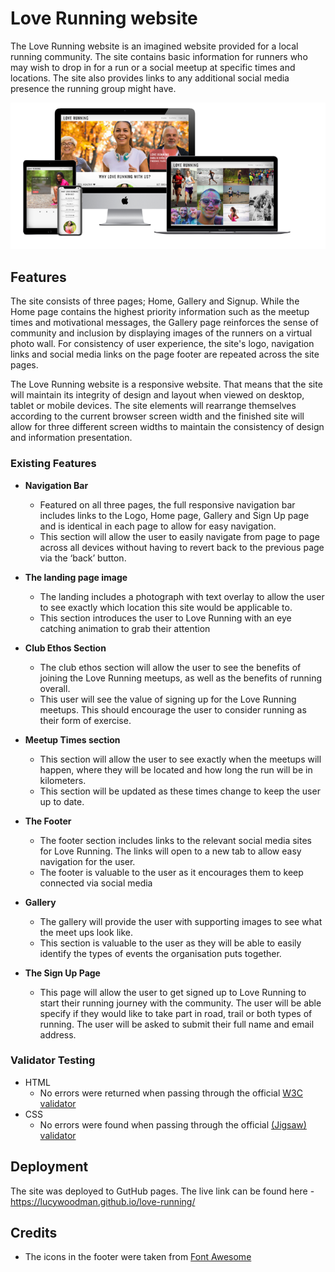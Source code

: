 # Love Running website

The Love Running website is an imagined website provided for a local running community. The site contains basic information for runners who may wish to drop in for a run or a social meetup at specific times and locations. The site also provides links to any additional social media presence the running group might have.

![Responsive Mockup](https://github.com/lucywoodman/love-running/blob/master/assets/images/screenshot.png)

## Features 

The site consists of three pages; Home, Gallery and Signup. While the Home page contains the highest priority information such as the meetup times and motivational messages, the Gallery page reinforces the sense of community and inclusion by displaying images of the runners on a virtual photo wall. For consistency of user experience, the site's logo, navigation links and social media links on the page footer are repeated across the site pages.

The Love Running website is a responsive website. That means that the site will maintain its integrity of design and layout when viewed on desktop, tablet or mobile devices. The site elements will rearrange themselves according to the current browser screen width and the finished site will allow for three different screen widths to maintain the consistency of design and information presentation. 

### Existing Features

- __Navigation Bar__

  - Featured on all three pages, the full responsive navigation bar includes links to the Logo, Home page, Gallery and Sign Up page and is identical in each page to allow for easy navigation.
  - This section will allow the user to easily navigate from page to page across all devices without having to revert back to the previous page via the ‘back’ button. 

- __The landing page image__

  - The landing includes a photograph with text overlay to allow the user to see exactly which location this site would be applicable to. 
  - This section introduces the user to Love Running with an eye catching animation to grab their attention

- __Club Ethos Section__

  - The club ethos section will allow the user to see the benefits of joining the Love Running meetups, as well as the benefits of running overall. 
  - This user will see the value of signing up for the Love Running meetups. This should encourage the user to consider running as their form of exercise. 

- __Meetup Times section__

  - This section will allow the user to see exactly when the meetups will happen, where they will be located and how long the run will be in kilometers. 
  - This section will be updated as these times change to keep the user up to date. 

- __The Footer__ 

  - The footer section includes links to the relevant social media sites for Love Running. The links will open to a new tab to allow easy navigation for the user. 
  - The footer is valuable to the user as it encourages them to keep connected via social media

- __Gallery__

  - The gallery will provide the user with supporting images to see what the meet ups look like. 
  - This section is valuable to the user as they will be able to easily identify the types of events the organisation puts together. 

- __The Sign Up Page__

  - This page will allow the user to get signed up to Love Running to start their running journey with the community. The user will be able specify if they would like to take part in road, trail or both types of running. The user will be asked to submit their full name and email address. 

### Validator Testing 

- HTML
  - No errors were returned when passing through the official [W3C validator](https://validator.w3.org/nu/?doc=https%3A%2F%2Flucywoodman.github.io%2Flove-running%2F)
- CSS
  - No errors were found when passing through the official [(Jigsaw) validator](https://jigsaw.w3.org/css-validator/validator?uri=https%3A%2F%2Flucywoodman.github.io%2Flove-running%2F&profile=css3svg&usermedium=all&warning=1&vextwarning=&lang=en)

## Deployment

The site was deployed to GutHub pages. The live link can be found here - https://lucywoodman.github.io/love-running/

## Credits  

- The icons in the footer were taken from [Font Awesome](https://fontawesome.com/)